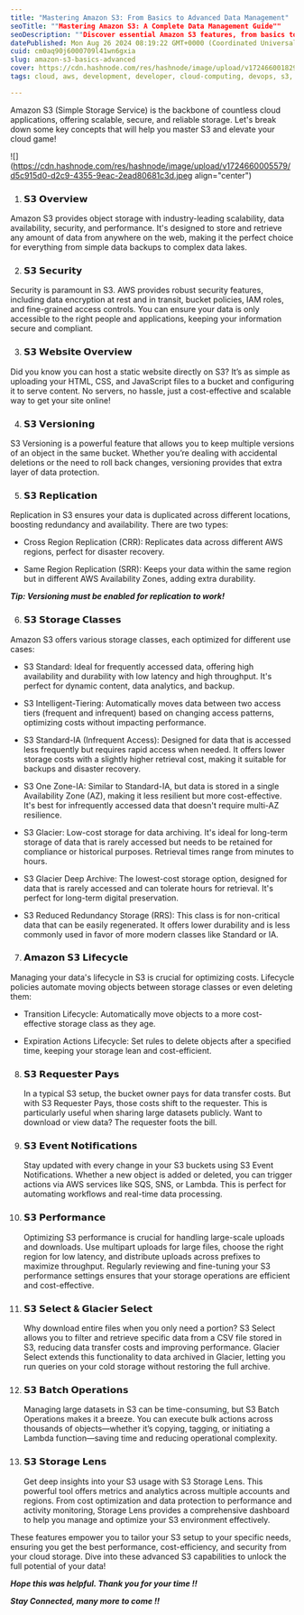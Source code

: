 ```yaml
---
title: "Mastering Amazon S3: From Basics to Advanced Data Management"
seoTitle: ""Mastering Amazon S3: A Complete Data Management Guide""
seoDescription: ""Discover essential Amazon S3 features, from basics to advanced data management, including Versioning, Replication, and Performance optimization. Perfect fo"
datePublished: Mon Aug 26 2024 08:19:22 GMT+0000 (Coordinated Universal Time)
cuid: cm0aq90j6000709l41wn6gxia
slug: amazon-s3-basics-advanced
cover: https://cdn.hashnode.com/res/hashnode/image/upload/v1724660018299/c5fd3703-835f-4e7e-bd35-aa5708b96609.jpeg
tags: cloud, aws, development, developer, cloud-computing, devops, s3, 90daysofdevops

---
```


Amazon S3 (Simple Storage Service) is the backbone of countless cloud applications, offering scalable, secure, and reliable storage. Let's break down some key concepts that will help you master S3 and elevate your cloud game!

![](https://cdn.hashnode.com/res/hashnode/image/upload/v1724660005579/d5c915d0-d2c9-4355-9eac-2ead80681c3d.jpeg align="center")

1. ### 𝗦𝟯 𝗢𝘃𝗲𝗿𝘃𝗶𝗲𝘄
    

Amazon S3 provides object storage with industry-leading scalability, data availability, security, and performance. It's designed to store and retrieve any amount of data from anywhere on the web, making it the perfect choice for everything from simple data backups to complex data lakes.

2. ### 𝗦𝟯 𝗦𝗲𝗰𝘂𝗿𝗶𝘁𝘆
    

Security is paramount in S3. AWS provides robust security features, including data encryption at rest and in transit, bucket policies, IAM roles, and fine-grained access controls. You can ensure your data is only accessible to the right people and applications, keeping your information secure and compliant.

3. ### 𝗦𝟯 𝗪𝗲𝗯𝘀𝗶𝘁𝗲 𝗢𝘃𝗲𝗿𝘃𝗶𝗲𝘄
    

Did you know you can host a static website directly on S3? It’s as simple as uploading your HTML, CSS, and JavaScript files to a bucket and configuring it to serve content. No servers, no hassle, just a cost-effective and scalable way to get your site online!

4. ### 𝗦𝟯 𝗩𝗲𝗿𝘀𝗶𝗼𝗻𝗶𝗻𝗴
    

S3 Versioning is a powerful feature that allows you to keep multiple versions of an object in the same bucket. Whether you’re dealing with accidental deletions or the need to roll back changes, versioning provides that extra layer of data protection.

5. ### 𝗦𝟯 𝗥𝗲𝗽𝗹𝗶𝗰𝗮𝘁𝗶𝗼𝗻
    

Replication in S3 ensures your data is duplicated across different locations, boosting redundancy and availability. There are two types:

* Cross Region Replication (CRR): Replicates data across different AWS regions, perfect for disaster recovery.
    
* Same Region Replication (SRR): Keeps your data within the same region but in different AWS Availability Zones, adding extra durability.
    

***Tip: Versioning must be enabled for replication to work!***

6. ### 𝗦𝟯 𝗦𝘁𝗼𝗿𝗮𝗴𝗲 𝗖𝗹𝗮𝘀𝘀𝗲𝘀
    

Amazon S3 offers various storage classes, each optimized for different use cases:

* S3 Standard: Ideal for frequently accessed data, offering high availability and durability with low latency and high throughput. It's perfect for dynamic content, data analytics, and backup.
    
* S3 Intelligent-Tiering: Automatically moves data between two access tiers (frequent and infrequent) based on changing access patterns, optimizing costs without impacting performance.
    
* S3 Standard-IA (Infrequent Access): Designed for data that is accessed less frequently but requires rapid access when needed. It offers lower storage costs with a slightly higher retrieval cost, making it suitable for backups and disaster recovery.
    
* S3 One Zone-IA: Similar to Standard-IA, but data is stored in a single Availability Zone (AZ), making it less resilient but more cost-effective. It's best for infrequently accessed data that doesn't require multi-AZ resilience.
    
* S3 Glacier: Low-cost storage for data archiving. It's ideal for long-term storage of data that is rarely accessed but needs to be retained for compliance or historical purposes. Retrieval times range from minutes to hours.
    
* S3 Glacier Deep Archive: The lowest-cost storage option, designed for data that is rarely accessed and can tolerate hours for retrieval. It's perfect for long-term digital preservation.
    
* S3 Reduced Redundancy Storage (RRS): This class is for non-critical data that can be easily regenerated. It offers lower durability and is less commonly used in favor of more modern classes like Standard or IA.
    

7. ### 𝗔𝗺𝗮𝘇𝗼𝗻 𝗦𝟯 𝗟𝗶𝗳𝗲𝗰𝘆𝗰𝗹𝗲
    

Managing your data's lifecycle in S3 is crucial for optimizing costs. Lifecycle policies automate moving objects between storage classes or even deleting them:

* Transition Lifecycle: Automatically move objects to a more cost-effective storage class as they age.
    
* Expiration Actions Lifecycle: Set rules to delete objects after a specified time, keeping your storage lean and cost-efficient.
    

8. ### 𝗦𝟯 𝗥𝗲𝗾𝘂𝗲𝘀𝘁𝗲𝗿 𝗣𝗮𝘆𝘀
    
    In a typical S3 setup, the bucket owner pays for data transfer costs. But with S3 Requester Pays, those costs shift to the requester. This is particularly useful when sharing large datasets publicly. Want to download or view data? The requester foots the bill.
    
9. ### 𝗦𝟯 𝗘𝘃𝗲𝗻𝘁 𝗡𝗼𝘁𝗶𝗳𝗶𝗰𝗮𝘁𝗶𝗼𝗻𝘀
    
    Stay updated with every change in your S3 buckets using S3 Event Notifications. Whether a new object is added or deleted, you can trigger actions via AWS services like SQS, SNS, or Lambda. This is perfect for automating workflows and real-time data processing.
    
10. ### 𝗦𝟯 𝗣𝗲𝗿𝗳𝗼𝗿𝗺𝗮𝗻𝗰𝗲
    
    Optimizing S3 performance is crucial for handling large-scale uploads and downloads. Use multipart uploads for large files, choose the right region for low latency, and distribute uploads across prefixes to maximize throughput. Regularly reviewing and fine-tuning your S3 performance settings ensures that your storage operations are efficient and cost-effective.
    
11. ### 𝗦𝟯 𝗦𝗲𝗹𝗲𝗰𝘁 & 𝗚𝗹𝗮𝗰𝗶𝗲𝗿 𝗦𝗲𝗹𝗲𝗰𝘁
    
    Why download entire files when you only need a portion? S3 Select allows you to filter and retrieve specific data from a CSV file stored in S3, reducing data transfer costs and improving performance. Glacier Select extends this functionality to data archived in Glacier, letting you run queries on your cold storage without restoring the full archive.
    
12. ### 𝗦𝟯 𝗕𝗮𝘁𝗰𝗵 𝗢𝗽𝗲𝗿𝗮𝘁𝗶𝗼𝗻𝘀
    
    Managing large datasets in S3 can be time-consuming, but S3 Batch Operations makes it a breeze. You can execute bulk actions across thousands of objects—whether it’s copying, tagging, or initiating a Lambda function—saving time and reducing operational complexity.
    
13. ### 𝗦𝟯 𝗦𝘁𝗼𝗿𝗮𝗴𝗲 𝗟𝗲𝗻𝘀
    
    Get deep insights into your S3 usage with S3 Storage Lens. This powerful tool offers metrics and analytics across multiple accounts and regions. From cost optimization and data protection to performance and activity monitoring, Storage Lens provides a comprehensive dashboard to help you manage and optimize your S3 environment effectively.
    

These features empower you to tailor your S3 setup to your specific needs, ensuring you get the best performance, cost-efficiency, and security from your cloud storage. Dive into these advanced S3 capabilities to unlock the full potential of your data!

***Hope this was helpful. Thank you for your time !!***

***Stay Connected, many more to come !!***
